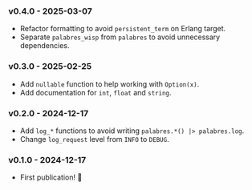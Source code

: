 ### v0.4.0 - 2025-03-07

- Refactor formatting to avoid `persistent_term` on Erlang target.
- Separate `palabres_wisp` from `palabres` to avoid unnecessary dependencies.

### v0.3.0 - 2025-02-25

- Add `nullable` function to help working with `Option(x)`.
- Add documentation for `int`, `float` and `string`.

### v0.2.0 - 2024-12-17

- Add `log_*` functions to avoid writing `palabres.*() |> palabres.log`.
- Change `log_request` level from `INFO` to `DEBUG`.

### v0.1.0 - 2024-12-17

- First publication! 🎉
